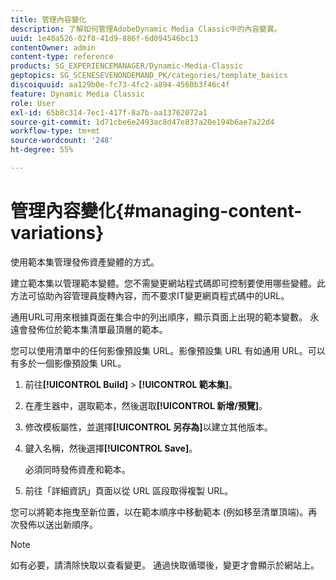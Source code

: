 ```yaml
---
title: 管理內容變化
description: 了解如何管理AdobeDynamic Media Classic中的內容變異。
uuid: 1e40a526-02f8-41d9-886f-6d094546bc13
contentOwner: admin
content-type: reference
products: SG_EXPERIENCEMANAGER/Dynamic-Media-Classic
geptopics: SG_SCENESEVENONDEMAND_PK/categories/template_basics
discoiquuid: aa129b0e-fc73-4fc2-a894-4560b3f46c4f
feature: Dynamic Media Classic
role: User
exl-id: 65b8c314-7ec1-417f-8a7b-aa13762072a1
source-git-commit: 1d71cbe6e2493ac8d47e837a20e194b6ae7a22d4
workflow-type: tm+mt
source-wordcount: '248'
ht-degree: 55%

---
```


# 管理內容變化{#managing-content-variations}

使用範本集管理發佈資產變體的方式。

建立範本集以管理範本變體。您不需變更網站程式碼即可控制要使用哪些變體。此方法可協助內容管理員旋轉內容，而不要求IT變更網頁程式碼中的URL。

通用URL可用來根據頁面在集合中的列出順序，顯示頁面上出現的範本變數。 永遠會發佈位於範本集清單最頂層的範本。

您可以使用清單中的任何影像預設集 URL。影像預設集 URL 有如通用 URL。可以有多於一個影像預設集 URL。

1. 前往&#x200B;**[!UICONTROL Build]** > **[!UICONTROL 範本集]**。
1. 在產生器中，選取範本，然後選取&#x200B;**[!UICONTROL 新增/預覽]**。
1. 修改模板屬性，並選擇&#x200B;**[!UICONTROL 另存為]**&#x200B;以建立其他版本。
1. 鍵入名稱，然後選擇&#x200B;**[!UICONTROL Save]**。

   必須同時發佈資產和範本。

1. 前往「詳細資訊」頁面以從 URL 區段取得複製 URL。

您可以將範本拖曳至新位置，以在範本順序中移動範本 (例如移至清單頂端)。再次發佈以送出新順序。

>[!NOTE]
>
>如有必要，請清除快取以查看變更。 通過快取循環後，變更才會顯示於網站上。
